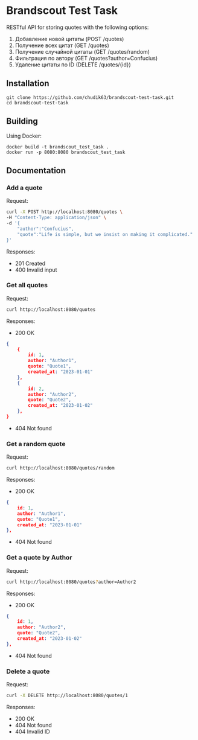 # Brandscout Test Task
RESTful API for storing quotes with the following options:
1. Добавление новой цитаты (POST /quotes)​
2. Получение всех цитат (GET /quotes) ​
3. Получение случайной цитаты (GET /quotes/random) ​
4. Фильтрация по автору (GET /quotes?author=Confucius) ​
5. Удаление цитаты по ID (DELETE /quotes/{id}) ​

## Installation
```
git clone https://github.com/chudik63/brandscout-test-task.git
cd brandscout-test-task
```

## Building
Using Docker:
```
docker build -t brandscout_test_task .
docker run -p 8080:8080 brandscout_test_task
```

## Documentation

### Add a quote
Request:
```bash
curl -X POST http://localhost:8080/quotes \
-H "Content-Type: application/json" \
-d '{
    "author":"Confucius", 
    "quote":"Life is simple, but we insist on making it complicated."
}'
```
Responses:
- 201 Created
- 400 Invalid input

### Get all quotes
Request:
```bash
curl http://localhost:8080/quotes
```

Responses:
- 200 OK
```json
{
    {
        id: 1,
        author: "Author1",
        quote: "Quote1",
        created_at: "2023-01-01"
    },
    {   
        id: 2,
        author: "Author2",
        quote: "Quote2",
        created_at: "2023-01-02"
    },
}
```
- 404 Not found

### Get a random quote
Request:
```bash
curl http://localhost:8080/quotes/random ​
```

Responses:
- 200 OK
```json
{
    id: 1,
    author: "Author1",
    quote: "Quote1",
    created_at: "2023-01-01"
},
```
- 404 Not found

### Get a quote by Author
Request:
```bash
curl http://localhost:8080/quotes?author=Author2 ​
```

Responses:
- 200 OK
```json
{
    id: 1,
    author: "Author2",
    quote: "Quote2",
    created_at: "2023-01-02"
},
```
- 404 Not found

### Delete a quote
Request:
```bash
curl -X DELETE http://localhost:8080/quotes/1
```

Responses:
- 200 OK
- 404 Not found
- 404 Invalid ID